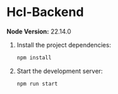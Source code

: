 # Hcl-Backend

**Node Version:** 22.14.0

1. Install the project dependencies:

   ```bash
   npm install
2. Start the development server:

   ```bash
   npm run start
